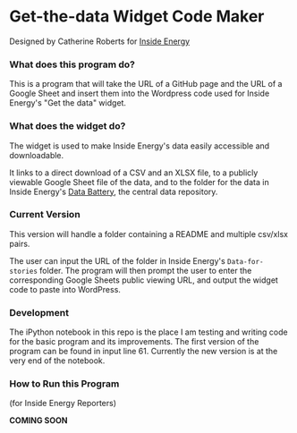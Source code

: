 # Get-the-data Widget Code Maker

Designed by Catherine Roberts for [Inside Energy](http://insideenergy.org/)

### What does this program do?

This is a program that will take the URL of a GitHub page and the URL of a Google Sheet and insert them into the Wordpress code used for Inside Energy's "Get the data" widget.

### What does the widget do?

The widget is used to make Inside Energy's data easily accessible and downloadable. 

It links to a direct download of a CSV and an XLSX file, to a publicly viewable Google Sheet file of the data, and to the folder for the data in Inside Energy's [Data Battery](https://github.com/InsideEnergy/Data-for-stories), the central data repository. 

### Current Version

This version will handle a folder containing a README and multiple csv/xlsx pairs.

The user can input the URL of the folder in Inside Energy's `Data-for-stories` folder. The program will then prompt the user to enter the corresponding Google Sheets public viewing URL, and output the widget code to paste into WordPress.

### Development

The iPython notebook in this repo is the place I am testing and writing code for the basic program and its improvements. The first version of the program can be found in input line 61. Currently the new version is at the very end of the notebook.

### How to Run this Program

(for Inside Energy Reporters)

**COMING SOON**